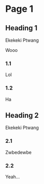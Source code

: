 <h1> Page 1 </h1>

## Heading 1
Ekekeki Ptwang

Wooo

### 1.1
Lol

### 1.2
Ha

## Heading 2
Ekekeki Ptwang

### 2.1
Zwbedewbe

### 2.2
Yeah...